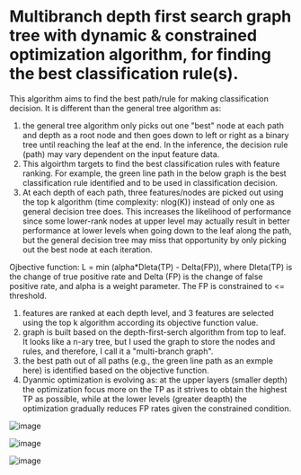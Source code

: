 # Multibranch depth first search graph tree with dynamic & constrained optimization algorithm, for finding the best classification rule(s). 

This algorithm aims to find the best path/rule for making classification decision. It is different than the general tree algorithm as:
1) the general tree algorithm only picks out one "best" node at each path and depth as a root node and then goes down to left or right as a binary tree until reaching the leaf at the end. In the inference, the decision rule (path) may vary dependent on the input feature data.
2) This algoirthm targets to find the best classification rules with feature ranking. For example, the green line path in the below graph is the best classification rule identified and to be used in classification decision. 
3) At each depth of each path, three features/nodes are picked out using the top k algorithm (time complexity: nlog(K)) instead of only one as general decision tree does. This increases the likelihood of performance since some lower-rank nodes at upper level may actually result in better performance at lower levels when going down to the leaf along the path, but the general decision tree may miss that opportunity by only picking out the best node at each iteration.

Ojbective function: L = min (alpha*Dleta(TP) - Delta(FP)), where Dleta(TP) is the change of true positive rate and Delta (FP) is the change of false positive rate, and alpha is a weight parameter. The FP is constrained to <= threshold.

1) features are ranked at each depth level, and 3 features are selected using the top k algorithm according its objective function value.
2) graph is built based on the depth-first-serch algorithm from top to leaf. It looks like a n-ary tree, but I used the graph to store the nodes and rules, and therefore, I call it a "multi-branch graph".
3) the best path out of all paths (e.g., the green line path as an exmple here) is identified based on the objective function.
4) Dyanmic optimization is evolving as: at the upper layers (smaller depth) the optimization focus more on the TP as it strives to obtain the highest TP as possible, while at the lower levels (greater deapth) the optimization gradually reduces FP rates given the constrained condition.

![image](https://user-images.githubusercontent.com/78186650/208330987-083eedf2-cf54-49bc-83ad-7542d04cc889.png)



![image](https://user-images.githubusercontent.com/78186650/208331194-2e7ea1b9-69d5-4a69-80cd-42869c0d439a.png)

![image](https://user-images.githubusercontent.com/78186650/208331214-b9ce50b8-aa61-44ba-a731-226e26e268b6.png)



